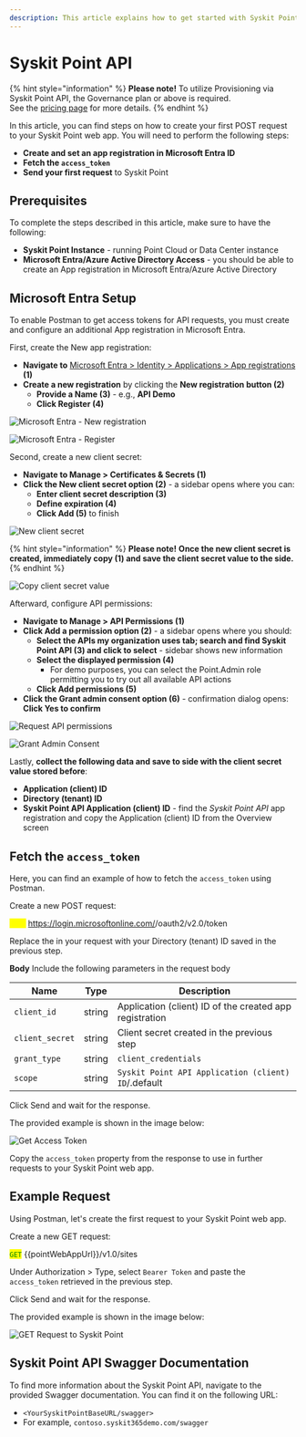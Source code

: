 ```yaml
---
description: This article explains how to get started with Syskit Point API.
---
```


# Syskit Point API

{% hint style="information" %}
**Please note!** 
To utilize Provisioning via Syskit Point API, the Governance plan or above is required.\
See the [pricing page](https://www.syskit.com/products/point/pricing/) for more details.
{% endhint %}

In this article, you can find steps on how to create your first POST request to your Syskit Point web app.
You will need to perform the following steps:
* **Create and set an app registration in Microsoft Entra ID**
* **Fetch the `access_token`**
* **Send your first request** to Syskit Point 

## Prerequisites

To complete the steps described in this article, make sure to have the following:
* **Syskit Point Instance** - running Point Cloud or Data Center instance
* **Microsoft Entra/Azure Active Directory Access** - you should be able to create an App registration in Microsoft Entra/Azure Active Directory

## Microsoft Entra Setup

To enable Postman to get access tokens for API requests, you must create and configure an additional App registration in Microsoft Entra.

First, create the New app registration:
* **Navigate to** [Microsoft Entra > Identity > Applications > App registrations](https://entra.microsoft.com/#view/Microsoft_AAD_RegisteredApps/ApplicationsListBlade/quickStartType~/null/sourceType/Microsoft_AAD_IAM) **(1)**
* **Create a new registration** by clicking the **New registration button (2)**
    * **Provide a Name (3)** - e.g., **API Demo**
    * **Click Register (4)**

![Microsoft Entra - New registration](../.gitbook/assets/syskit-point-api-new-registration.png)

![Microsoft Entra - Register](../.gitbook/assets/syskit-point-api-register.png)

Second, create a new client secret:
* **Navigate to Manage > Certificates & Secrets (1)**
* **Click the New client secret option (2)** - a sidebar opens where you can:
    * **Enter client secret description (3)**
    * **Define expiration (4)**
    * **Click Add (5)** to finish

![New client secret](../.gitbook/assets/syskit-point-api-new-client-secret.png)

{% hint style="information" %}
**Please note!** **Once the new client secret is created, immediately copy (1) and save the client secret value to the side.**
{% endhint %}

![Copy client secret value](../.gitbook/assets/syskit-point-api-copy-client-secret-value.png)

Afterward, configure API permissions:
* **Navigate to Manage > API Permissions (1)**
* **Click Add a permission option (2)** - a sidebar opens where you should:
    * **Select the APIs my organization uses tab; search and find Syskit Point API (3) and click to select** - sidebar shows new information
    * **Select the displayed permission (4)**
        * For demo purposes, you can select the Point.Admin role permitting you to try out all available API actions
    * **Click Add permissions (5)**
* **Click the Grant admin consent option (6)** - confirmation dialog opens:
    **Click Yes to confirm**

![Request API permissions](../.gitbook/assets/syskit-point-api-request-api-permissions.png)

![Grant Admin Consent](../.gitbook/assets/syskit-point-api-grant-admin-consent.png)

Lastly, **collect the following data and save to side with the client secret value stored before**:
* **Application (client) ID** 
* **Directory (tenant) ID** 
* **Syskit Point API Application (client) ID** - find the _Syskit Point API_ app registration and copy the Application (client) ID from the Overview screen

## Fetch the `access_token`

Here, you can find an example of how to fetch the `access_token` using Postman.

Create a new POST request:

<mark style="color:yellow;">`POST`</mark> https://login.microsoftonline.com/<tenant-id>/oauth2/v2.0/token

Replace the <tenant-id> in your request with your Directory (tenant) ID saved in the previous step.

**Body**
Include the following parameters in the request body

| Name       | Type   | Description            |
| ---------- | ------ | ---------------------- |
| `client_id` | string | Application (client) ID of the created app registration  |
| `client_secret`| string  | Client secret created in the previous step |
| `grant_type`| string  | `client_credentials` |
| `scope`| string  | `Syskit Point API Application (client) ID`/.default |

Click Send and wait for the response.

The provided example is shown in the image below:

![Get Access Token](../.gitbook/assets/syskit-point-api-get-access-token.png)

Copy the `access_token` property from the response to use in further requests to your Syskit Point web app.

## Example Request

Using Postman, let's create the first request to your Syskit Point web app.

Create a new GET request:

<mark style="color:green;">`GET`</mark> {{pointWebAppUrl}}/v1.0/sites

Under Authorization > Type, select `Bearer Token` and paste the `access_token` retrieved in the previous step.

Click Send and wait for the response.

The provided example is shown in the image below:

![GET Request to Syskit Point](../.gitbook/assets/syskit-point-api-get-request.png)

## Syskit Point API Swagger Documentation

To find more information about the Syskit Point API, navigate to the provided Swagger documentation. You can find it on the following URL:
* `<YourSyskitPointBaseURL/swagger>`
* For example, `contoso.syskit365demo.com/swagger`

